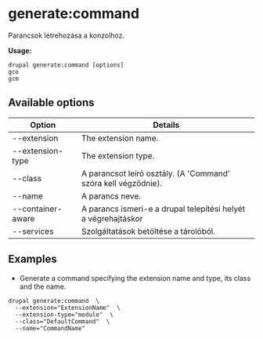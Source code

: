 # generate:command
Parancsok létrehozása a konzolhoz.

**Usage:**
```
drupal generate:command [options]
gco
gcm
```

## Available options
Option | Details
-------|-------------
--extension | The extension name.
--extension-type | The extension type.
--class | A parancsot leíró osztály. (A 'Command' szóra kell végződnie).
--name | A parancs neve.
--container-aware | A parancs ismeri-e a drupal telepítési helyét a végrehajtáskor
--services | Szolgáltatások betöltése a tárolóból.

## Examples
* Generate a command specifying the extension name and type, its class and the name.
```
drupal generate:command  \
  --extension="ExtensionName"  \
  --extension-type="module"  \
  --class="DefaultCommand"  \
  --name="CommandName"
```

